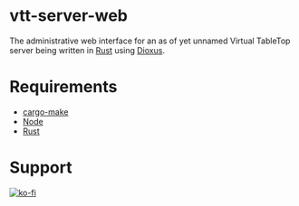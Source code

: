 # vtt-server-web

The administrative web interface for an as of yet unnamed Virtual TableTop server being written in [Rust](https://www.rust-lang.org/) using [Dioxus](https://dioxuslabs.com/).

# Requirements
- [cargo-make](https://sagiegurari.github.io/cargo-make/)
- [Node](https://nodejs.org/)
- [Rust](https://www.rust-lang.org/)

# Support
[![ko-fi](https://ko-fi.com/img/githubbutton_sm.svg)](https://ko-fi.com/U7U1HEKZ9)
